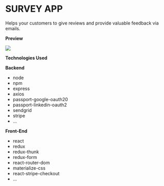 # SURVEY APP

Helps your customers to give reviews and provide valuable feedback via emails.

**Preview**

![](wiki.gif)

**Technologies Used**

**Backend**

- node
- npm
- express
- axios
- passport-google-oauth20
- passport-linkedin-oauth2
- sendgrid
- stripe
- ...

**Front-End**

- react
- redux
- redux-thunk
- redux-form
- react-router-dom
- materialize-css
- react-stripe-checkout
- ...
